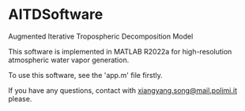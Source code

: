 # AITDSoftware
Augmented Iterative Tropospheric  Decomposition Model

This software is implemented in MATLAB R2022a for high-resolution atmospheric water vapor generation. 

To use this software, see the 'app.m' file firstly.

If you have any questions, contact with xiangyang.song@mail.polimi.it please.
